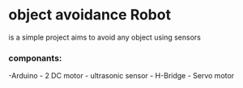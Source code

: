 <html>
<body>
<h1>object avoidance Robot </h1>
<p> is a simple project aims to avoid any object using sensors</p>

<h3>componants:</h3>
<p>
  -Arduino
  - 2 DC motor
  - ultrasonic sensor
  - H-Bridge
  - Servo motor
  
</p>






  
</body>
</html>
